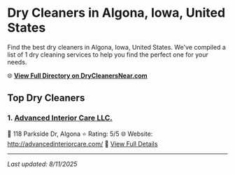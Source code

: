 # Dry Cleaners in Algona, Iowa, United States

Find the best dry cleaners in Algona, Iowa, United States. We've compiled a list of 1 dry cleaning services to help you find the perfect one for your needs.

🌐 **[View Full Directory on DryCleanersNear.com](https://drycleanersnear.com/city/US/Iowa/Algona)**

## Top Dry Cleaners

### 1. [Advanced Interior Care LLC.](https://drycleanersnear.com/dryCleaner/688ace27bd9156e46277d76d/advanced-interior-care-llc)
📍 118 Parkside Dr, Algona
⭐ Rating: 5/5
🌐 Website: http://advancedinteriorcare.com/
🔗 [View Full Details](https://drycleanersnear.com/dryCleaner/688ace27bd9156e46277d76d/advanced-interior-care-llc)


---

*Last updated: 8/11/2025*
